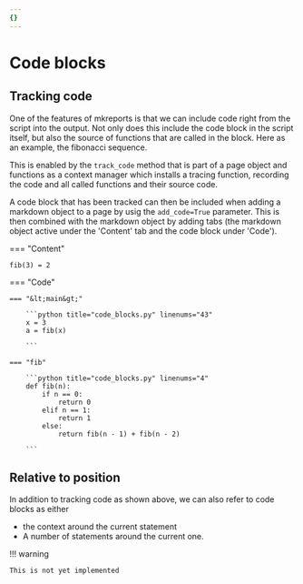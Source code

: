```yaml
---
{}
---
```



# Code blocks

## Tracking code

One of the features of mkreports is that we can include
code right from the script into the output. Not only does
this include the code block in the script itself, but
also the source of functions that are called in the block. 
Here as an example, the fibonacci sequence. 

This is enabled by the `track_code` method that is part of 
a page object and functions as a context manager which installs
a tracing function, recording
the code and all called functions and their source code. 

A code block that has been tracked can then be included
when adding a markdown object to a page by usig the 
`add_code=True` parameter. This is then combined with 
the markdown object by adding tabs (the markdown object 
active under the 'Content' tab and the code block under 'Code').

=== "Content"

    fib(3) = 2

=== "Code"

    === "&lt;main&gt;"

        ```python title="code_blocks.py" linenums="43"
        x = 3
        a = fib(x)

        ```

    === "fib"

        ```python title="code_blocks.py" linenums="4"
        def fib(n):
            if n == 0:
                return 0
            elif n == 1:
                return 1
            else:
                return fib(n - 1) + fib(n - 2)

        ```

## Relative to position

In addition to tracking code as shown above, we can also
refer to code blocks as either 
- the context around the current statement
- A number of statements around the current one. 

!!! warning

    This is not yet implemented

